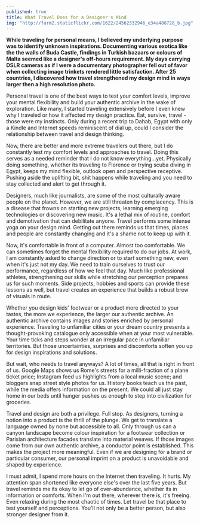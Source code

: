 ```yaml
---
published: true
title: What Travel Does for a Designer's Mind
img: "http://farm2.staticflickr.com/1622/24562332946_e34a486728_b.jpg"
---
```

**While traveling for personal means, I believed my underlying purpose was to identify unknown inspirations. Documenting various exotica like the the walls of Buda Castle, findings in Turkish bazaars or colours of Malta seemed like a designer's off-hours requirement. My days carrying DSLR cameras as if I were a documentary photographer fell out of favor when collecting image trinkets rendered little satisfaction. After 25 countries, I discovered how travel strengthened my design mind in ways larger then a high resolution photo.**

Personal travel is one of the best ways to test your comfort levels, improve your mental flexibility and build your authentic archive in the wake of exploration. Like many, I started traveling extensively before I even knew why I traveled or how it affected my design practice. Eat, survive, travel - those were my instincts. Only during a recent trip to Dahab, Egypt with only a Kindle and Internet speeds reminiscent of dial up, could I consider the relationship between travel and design thinking.

Now, there are better and more extreme travelers out there, but I do constantly test my comfort levels and approaches to travel. Doing this serves as a needed reminder that I do not know everything...yet. Physically doing something, whether its traveling to Florence or trying scuba diving in Egypt, keeps my mind flexible, outlook open and perspective receptive. Pushing aside the uplifting bit, shit happens while traveling and you need to stay collected and alert to get through it. 

Designers, much like journalists, are some of the most culturally aware people on the planet. However, we are still threaten by complacency. This is a disease that frowns on starting new projects, learning emerging technologies or discovering new music. It's a lethal mix of routine, comfort and demotivation that can debilitate anyone. Travel performs some intense yoga on your design mind. Getting out there reminds us that times, places and people are constantly changing and it's a shame not to keep up with it.

Now, it's comfortable in front of a computer. Almost too comfortable. We can sometimes forget the mental flexibility required to do our jobs. At work, I am constantly asked to change direction or to start something new, even when it's just not my day. We need to train ourselves to trust our performance, regardless of how we feel that day. Much like professional athletes, strengthening our skills while stretching our perception prepares us for such moments. Side projects, hobbies and sports can provide these lessons as well, but travel creates an experience that builds a robust brew of visuals in route.

Whether you design kids' footwear or a product more directed to your tastes, the more we experience, the larger our authentic archive. An authentic archive contains images and stories enriched by personal experience. Traveling to unfamiliar cities or your dream country presents a thought-provoking catalogue only accessible when at your most vulnerable. Your time ticks and steps wonder at an irregular pace in unfamiliar territories. But those uncertainties, surprises and discomforts soften you up for design inspirations and solutions. 

But wait, who needs to travel anyways? A lot of times, all that is right in front of us. Google Maps shows us Rome's streets for a milli-fraction of a plane ticket price; Instagram feed us highlights from a local music scene; and bloggers snap street style photos for us. History books teach us the past, while the media offers information on the present. We could all just stay home in our beds until hunger pushes us enough to step into civilization for groceries. 

Travel and design are both a privilege. Full stop. As designers, turning a notion into a product is the thrill of the plunge. We get to translate a language owned by none but accessible to all. Only through us can a canyon landscape become colour inspiration for a footwear collection or Parisian architecture facades translate into material weaves. If those images come from our own authentic archive, a conductor point is established. This makes the project more meaningful. Even if we are designing for a brand or particular consumer, our personal imprint on a product is unavoidable and shaped by experience. 

I must admit, I spend more hours on the Internet then traveling. It hurts. My attention span shortened like everyone else's over the last five years. But travel reminds me its okay to let go of over-abundance, whether its in information or comforts. When I'm out there, wherever there is, it's freeing. Even relaxing during the most chaotic of times. Let travel be that place to test yourself and perceptions. You'll not only be a better person, but also stronger designer from it.
